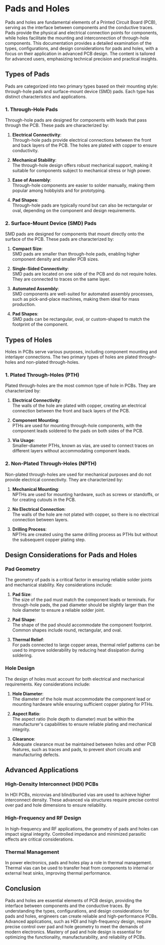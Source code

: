 # Pads and Holes

Pads and holes are fundamental elements of a Printed Circuit Board (PCB), serving as the interface between components and the conductive traces. Pads provide the physical and electrical connection points for components, while holes facilitate the mounting and interconnection of through-hole components. This documentation provides a detailed examination of the types, configurations, and design considerations for pads and holes, with a focus on their application in advanced PCB design. The content is tailored for advanced users, emphasizing technical precision and practical insights.

## Types of Pads

Pads are categorized into two primary types based on their mounting style: through-hole pads and surface-mount device (SMD) pads. Each type has distinct characteristics and applications.

### 1. Through-Hole Pads

Through-hole pads are designed for components with leads that pass through the PCB. These pads are characterized by:

1. **Electrical Connectivity**:  
   Through-hole pads provide electrical connections between the front and back layers of the PCB. The holes are plated with copper to ensure conductivity.

2. **Mechanical Stability**:  
   The through-hole design offers robust mechanical support, making it suitable for components subject to mechanical stress or high power.

3. **Ease of Assembly**:  
   Through-hole components are easier to solder manually, making them popular among hobbyists and for prototyping.

4. **Pad Shapes**:  
   Through-hole pads are typically round but can also be rectangular or oval, depending on the component and design requirements.

### 2. Surface-Mount Device (SMD) Pads

SMD pads are designed for components that mount directly onto the surface of the PCB. These pads are characterized by:

1. **Compact Size**:  
   SMD pads are smaller than through-hole pads, enabling higher component density and smaller PCB sizes.

2. **Single-Sided Connectivity**:  
   SMD pads are located on one side of the PCB and do not require holes. They are connected to traces on the same layer.

3. **Automated Assembly**:  
   SMD components are well-suited for automated assembly processes, such as pick-and-place machines, making them ideal for mass production.

4. **Pad Shapes**:  
   SMD pads can be rectangular, oval, or custom-shaped to match the footprint of the component.

## Types of Holes

Holes in PCBs serve various purposes, including component mounting and interlayer connections. The two primary types of holes are plated through-holes and non-plated through-holes.

### 1. Plated Through-Holes (PTH)

Plated through-holes are the most common type of hole in PCBs. They are characterized by:

1. **Electrical Connectivity**:  
   The walls of the hole are plated with copper, creating an electrical connection between the front and back layers of the PCB.

2. **Component Mounting**:  
   PTHs are used for mounting through-hole components, with the component leads soldered to the pads on both sides of the PCB.

3. **Via Usage**:  
   Smaller-diameter PTHs, known as vias, are used to connect traces on different layers without accommodating component leads.

### 2. Non-Plated Through-Holes (NPTH)

Non-plated through-holes are used for mechanical purposes and do not provide electrical connectivity. They are characterized by:

1. **Mechanical Mounting**:  
   NPTHs are used for mounting hardware, such as screws or standoffs, or for creating cutouts in the PCB.

2. **No Electrical Connection**:  
   The walls of the hole are not plated with copper, so there is no electrical connection between layers.

3. **Drilling Process**:  
   NPTHs are created using the same drilling process as PTHs but without the subsequent copper plating step.

## Design Considerations for Pads and Holes

### Pad Geometry

The geometry of pads is a critical factor in ensuring reliable solder joints and mechanical stability. Key considerations include:

1. **Pad Size**:  
   The size of the pad must match the component leads or terminals. For through-hole pads, the pad diameter should be slightly larger than the hole diameter to ensure a reliable solder joint.

2. **Pad Shape**:  
   The shape of the pad should accommodate the component footprint. Common shapes include round, rectangular, and oval.

3. **Thermal Relief**:  
   For pads connected to large copper areas, thermal relief patterns can be used to improve solderability by reducing heat dissipation during soldering.

### Hole Design

The design of holes must account for both electrical and mechanical requirements. Key considerations include:

1. **Hole Diameter**:  
   The diameter of the hole must accommodate the component lead or mounting hardware while ensuring sufficient copper plating for PTHs.

2. **Aspect Ratio**:  
   The aspect ratio (hole depth to diameter) must be within the manufacturer's capabilities to ensure reliable plating and mechanical integrity.

3. **Clearance**:  
   Adequate clearance must be maintained between holes and other PCB features, such as traces and pads, to prevent short circuits and manufacturing defects.

## Advanced Applications

### High-Density Interconnect (HDI) PCBs

In HDI PCBs, microvias and blind/buried vias are used to achieve higher interconnect density. These advanced via structures require precise control over pad and hole dimensions to ensure reliability.

### High-Frequency and RF Design

In high-frequency and RF applications, the geometry of pads and holes can impact signal integrity. Controlled impedance and minimized parasitic effects are critical considerations.

### Thermal Management

In power electronics, pads and holes play a role in thermal management. Thermal vias can be used to transfer heat from components to internal or external heat sinks, improving thermal performance.

## Conclusion

Pads and holes are essential elements of PCB design, providing the interface between components and the conductive traces. By understanding the types, configurations, and design considerations for pads and holes, engineers can create reliable and high-performance PCBs. Advanced applications, such as HDI and high-frequency design, require precise control over pad and hole geometry to meet the demands of modern electronics. Mastery of pad and hole design is essential for optimizing the functionality, manufacturability, and reliability of PCBs.